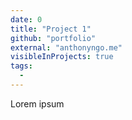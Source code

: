 ```yaml
---
date: 0
title: "Project 1"
github: "portfolio"
external: "anthonyngo.me"
visibleInProjects: true
tags:
  -
---
```


Lorem ipsum